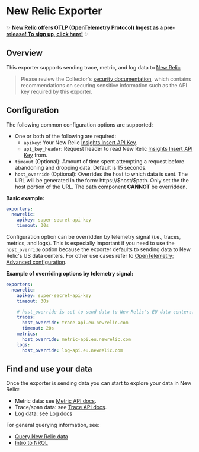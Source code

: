 # New Relic Exporter

:sparkles: **[New Relic offers OTLP (OpenTelemetry Protocol) Ingest as a pre-release! To sign up, click here!](https://forms.gle/fa2pWcQxgVQYMggEA)** :sparkles:

## Overview

This exporter supports sending trace, metric, and log data to [New Relic](https://newrelic.com/)

> Please review the Collector's [security
> documentation](https://github.com/open-telemetry/opentelemetry-collector/blob/main/docs/security.md),
> which contains recommendations on securing sensitive information such as the
> API key required by this exporter.

## Configuration

The following common configuration options are supported:

* One or both of the following are required:
  * `apikey`: Your New Relic [Insights Insert API Key](https://docs.newrelic.com/docs/insights/insights-data-sources/custom-data/send-custom-events-event-api#register).
  * `api_key_header`: Request header to read New Relic [Insights Insert API Key](https://docs.newrelic.com/docs/insights/insights-data-sources/custom-data/send-custom-events-event-api#register) from.
* `timeout` (Optional): Amount of time spent attempting a request before abandoning and dropping data. Default is 15 seconds.
* `host_override` (Optional): Overrides the host to which data is sent. The URL will be generated in the form:
  https://\$host/\$path. Only set the the host portion of the URL. The path component **CANNOT** be overridden.

**Basic example:**
```yaml
exporters:
  newrelic:
    apikey: super-secret-api-key
    timeout: 30s
```

Configuration option can be overridden by telemetry signal (i.e., traces,
metrics, and logs). This is especially important if you need to use the
`host_override` option because the exporter defaults to sending data to New
Relic's US data centers. For other use cases refer to
[OpenTelemetry: Advanced configuration](https://docs.newrelic.com/docs/integrations/open-source-telemetry-integrations/opentelemetry/opentelemetry-advanced-configuration#h2-change-endpoints).

**Example of overriding options by telemetry signal:**
```yaml
exporters:
  newrelic:
    apikey: super-secret-api-key
    timeout: 30s

    # host_override is set to send data to New Relic's EU data centers.
    traces:
      host_override: trace-api.eu.newrelic.com
      timeout: 20s
    metrics:
      host_override: metric-api.eu.newrelic.com
    logs:
      host_override: log-api.eu.newrelic.com
```

## Find and use your data

Once the exporter is sending data you can start to explore your data in New Relic:

- Metric data: see [Metric API docs](https://docs.newrelic.com/docs/data-ingest-apis/get-data-new-relic/metric-api/introduction-metric-api#find-data).
- Trace/span data: see [Trace API docs](https://docs.newrelic.com/docs/understand-dependencies/distributed-tracing/trace-api/introduction-trace-api#view-data).
- Log data: see [Log docs](https://docs.newrelic.com/docs/logs/log-management/ui-data/explore-your-data-log-analytics)

For general querying information, see:

- [Query New Relic data](https://docs.newrelic.com/docs/using-new-relic/data/understand-data/query-new-relic-data)
- [Intro to NRQL](https://docs.newrelic.com/docs/query-data/nrql-new-relic-query-language/getting-started/nrql-syntax-clauses-functions)
